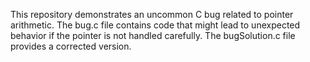 This repository demonstrates an uncommon C bug related to pointer arithmetic. The bug.c file contains code that might lead to unexpected behavior if the pointer is not handled carefully. The bugSolution.c file provides a corrected version.